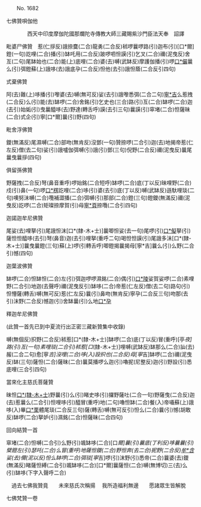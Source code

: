 ﻿　　No. 1682

七佛贊唄伽他

　　　　西天中印度摩伽陀國那爛陀寺傳教大師三藏賜紫沙門臣法天奉　詔譯


毗婆尸佛贊　惹(仁拶反)誐捺麌(二合)龍勇(二合反)秫啰曩啰路(引)迦布(引)[口*爾]鐙(一句)訖哩(二合)播(引)缽吒用(二合反)跛啰呬怛謨(引)乞叉(二合)禰(泥曳反)舍亙(二句)尾缽始也(二合)能(上)底哩(二合)婆(去)嚩(武缽反)摩護伽播(引)啰[口*儼](三句)曩么(引)弭鐙蘇(上)誐哆(去)誐底孕(二合反)怛他(去引)誐怛蔭(二合反引四句)

式棄佛贊

阿(去)難(上)哆播(引)嚟婆(去)嚩(無可反)娑(去引)誐嚟悉弭(二合二句)[寧*吉](重呼)么惹拽(二合反)么(引)能(去)缽啰(二合)舍銘(引)乞史也(三合)路(引)亙(二合)缽啰(二合)迦(去引)始姤(引)曳曩醯哆(去)野達(轉舌呼)謨(去引三句)曩謨(引)窣堵(二合)怛薩昧(二合)式企(引)寧[口*爾]曩(引)野(四句)

毗舍浮佛贊

鑁(無滿反)尾濕嚩(二合)部吻(無肯反)沒鄧(一句)贊捺啰(二合引)迦(去)地揭帝惹(仁左反)僧(去二句)娑(引)誐嚧伽弭嚩(引)誐(引)鄧(三句)倪野(二合反)禰(泥曳反)曩尾曩曳曩拶(四句)

俱留孫佛贊

野薩拽(二合反)弩(鼻音重呼)啰始銘(二合短呼)缽啰(二合)底(丁以反)昧哩野(二合)戍(引)鼻(一句)啰[口*楞](去引)訖哩(二合)哆(引)婆(去引)底(丁以反)嚩(武缽反)遜馱哩琰(二句)噢努沬嚩(二合)囕補澀播(二合)弭嚩(引)那部(二合)鐙(三句)鐙鑁(無滿反)禰(泥曳反)訖啰(二合)矩璨捺摩賀(引)母[寧*頁](寧頂反引)捺囕(二合引四句)

迦諾迦牟尼佛贊

尾娑(去)哩拏(引)尾誐怛沫[口*(隸-木+士)]曩唧怛娑(去一句)尾啰(引)[口*儗](霓以反)拏(引)薩怛怛醯哆(去引)弩(鼻音)迦(去引)哩拏(重呼二句)喝怛怛謨(引)尾誐多沬[口*(隸-木+士)]曩曳曩鐙(三句)蘇(上)啰(引轉舌呼)唧鐙揭曩揭母[寧*吉]曩么(引)么野(二合引)憾(四句)

迦葉波佛贊

缽啰(二合)怛缽怛(二合)左(引)弭迦啰啰濕銘(二合)偶(引)[口*陵](去一句)娑賀娑啰(二合)素哩野(二合引)地迦(去聲呼)禰(泥曳反引)缽哆(二合)帝惹(仁左反)僧(去二句)路句(引)怛懵薩(轉舌)嚩(無可反)惹(仁左反)曩(引)鼻吻(無肯反)寧孕(二合反三句)吻那(去引)沬野(二合反)憾迦(引)舍缽曩(引)么地[口*孕](四句)

釋迦牟尼佛贊

(此贊一首先已到中夏流行出正密三藏新贊集中收錄)

嚩(無個反)抧野(二合反)秫惹[口*(隸-木+士)]缽啰(二合)底(丁以反)冒(重呼)[亭*夜]路(引)亙(一句)素哩琰(二合引)秫惹[口*(隸-木+士)]哩嚩(武缽反)缽那么(二合)訕(去)赧(二合二句)愈[寧*吉]沒哩(二合)哆(入)設抧也(二合反)母[寧*吉]缽啰(二合)禰(泥曳反)缽(三句)薩怛(二合)薩昧(二合)曩莫播啰么迦(引)嚕抳(尼整反)迦(引)野設(引)悉底哩(三合引四句)

當來化主慈氏菩薩贊

昧怛[口*(隸-木+士)](二合)野曩(引)么(引)睹史哆(引)攞野薩吐(二合一句)野薩曳(二合反)迦(去)惹曩么(二合引)怛哩哆(引)醯冒(重呼)地(二句)嚕怛缽(二合)餐(入)帝囁蘇(上)誐哆(入)畢[口*栗](二合)體尾琰(二合反三句)薩(轉舌)嚩(無可反引)怛么(二合)曩(引)憾(胡敢反)缽啰(二合)拏妒(引)濕銘(二合)怛薩昧(二合四句)

回向結贊一首

窣堵(二合)怛嚩(二合引)么野(引)颯缽哆(二合)[口*爾]曩(引)曩底(丁利反)哆曩曩(引)檗鐙左(引)瑟吒(二合)么冒(重呼)地薩怛鑁(二合)野怛奔(去二合)抳野(二合反)[牟*含](牟敢反)娑(去)儞(泥以反)怛么缽啰(二合)弭琰[寧*吉]啰(引)沫野(引)悉帝(二合)曩婆(去)鑁(無滿反)睹薩怛縛(二合引)颯缽哆(二合)[口*爾]曩薩怛(二合)嚩(無博切)三(去)么(引)缽哆(下字入聲呼二合)

　過去七佛我贊竟　　未來慈氏次稱揚
　我所造福利無邊　　愿諸眾生皆解脫　

七佛梵贊一卷
